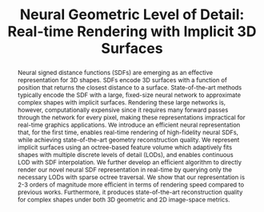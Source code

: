 ---
layout: pub

short-title: NGLOD
title: "Neural Geometric Level of Detail: Real-time Rendering with Implicit 3D Surfaces"
format-title: "Neural Geometric Level of Detail:<br>Real-time Rendering with Implicit 3D Surfaces"
summary: Neural SDFs, but real-time
authors:
    - author: 
        name: Towaki Takikawa
        institution: NVIDIA & University of Toronto
        link: https://tovacinni.github.io/
        order: 1
    - author: 
        name: Joey Litalien
        institution: NVIDIA & McGill University
        link: https://joeylitalien.github.io
        order: 1
    - author: 
        name: Kangxue Yin
        institution: NVIDIA
        link: https://kangxue.org/
    - author: 
        name: Karsten Kreis
        institution: NVIDIA
        link: https://scholar.google.de/citations?user=rFd-DiAAAAAJ
    - author:
        name: Charles Loop
        institution: NVIDIA
        link: https://research.nvidia.com/person/charles-loop/
    - author: 
        name: Derek Nowrouzezahrai
        institution: McGill University
        link: http://www.cim.mcgill.ca/~derek/
    - author: 
        name: Alec Jacobson
        institution: University of Toronto
        link: https://www.cs.toronto.edu/~jacobson/
    - author: 
        name: Morgan McGuire
        institution: NVIDIA & McGill University
        link: https://casual-effects.com/
    - author: 
        name: Sanja Fidler
        institution: NVIDIA, University of Toronto & Vector Institute
        link: https://www.cs.toronto.edu/~fidler/

journal: arXiv pre-print (cs.CV)
journal-note: In submission
volume: 1
number: 1
article-no: 1
doi: 
month: January
year: 2021

thumbnail: /assets/thumbnails/nglod-thumb.png
thumbnail-video: /assets/thumbnails/nglod-thumb.mp4
teaser: /assets/teasers/nglod-teaser.png
teaser-caption: "We are able to fit shapes of varying complexity, style, scale, with consistently good quality, while being able to leverage the geometry for shading, ambient occlusion, and even shadows with secondary rays."

abstract: |
    Neural signed distance functions (SDFs) are emerging as an effective representation for 3D shapes. SDFs encode 3D surfaces with a function of position that returns the closest distance to a surface. State-of-the-art methods typically encode the SDF with a large, fixed-size neural network to approximate complex shapes with implicit surfaces. Rendering these large networks is, however, computationally expensive since it requires many forward passes through the network for every pixel, making these representations impractical for real-time graphics applications. We introduce an efficient neural representation that, for the first time, enables real-time rendering of high-fidelity neural SDFs, while achieving state-of-the-art geometry reconstruction quality. We represent implicit surfaces using an octree-based feature volume which adaptively fits shapes with multiple discrete levels of detail (LODs), and enables continuous LOD with SDF interpolation. We further develop an efficient algorithm to directly render our novel neural SDF representation in real-time by querying only the necessary LODs with sparse octree traversal. We show that our representation is 2-3 orders of magnitude more efficient in terms of rendering speed compared to previous works. Furthermore, it produces state-of-the-art reconstruction quality for complex shapes under both 3D geometric and 2D image-space metrics.

# video: 

acknowledgements: We would like to thank 
    <a href="https://scholar.google.com/citations?user=PDvW5o4AAAAJ&hl=en">Jean-Francois Lafleche</a>, 
    <a href="https://www.petershirley.com/">Peter Shirley</a>, 
    <a href="https://kevincxie.github.io/">Kevin Xie</a>, 
    <a href="http://granskog.xyz/">Jonathan Granskog</a>, 
    <a href="https://research.nvidia.com/person/alex-evans">Alex Evans</a>, and 
    <a href="https://www.linkedin.com/in/alexbie98">Alex Bie</a> at NVIDIA for interesting discussions throughout the project. 
    We also thank 
    <a href="https://www.petershirley.com/">Peter Shirley</a>, 
    <a href="https://research.nvidia.com/person/zander-majercik">Alexander Majercik</a>, 
    <a href="https://research.nvidia.com/person/jacob-munkberg">Jacob Munkberg</a>, 
    <a href="https://luebke.us/">David Luebke</a>,
    <a href="https://scholar.google.com/citations?user=VVIAoY0AAAAJ&hl=en">Jonah Philion</a> and 
    <a href="http://www.cs.toronto.edu/~jungao/">Jun Gao</a> for their help with paper editing.

downloads:
    published: True
    paper:
        file: /assets/nglod/nglod.pdf
        size: 6.2MB
        file-lowres: #
        size-lowres: #
    arxiv:
        url: https://arxiv.org/abs/2101.10994
    main:
        url: https://nv-tlabs.github.io/nglod/
    doi:
        url: #
    supplementary:
        file: #
        size: #
        url: #
    slides:
        file: #
        size: #
        file-key: #
        size-key: 
    video:
        file: #
        size: #
        url: #
    code:
        published: False
        file: #
        size: #
        url: https://github.com/nv-tlabs/nglod
    bibtex:
        file: /assets/nglod/nglod.bib
        size: 0.5KB

tex: |
    @article{takikawa2021nglod,
        title = {Neural Geometric Level of Detail: Real-time Rendering with Implicit {3D} Shapes}, 
        author = {Towaki Takikawa and
                  Joey Litalien and 
                  Kangxue Yin and 
                  Karsten Kreis and 
                  Charles Loop and 
                  Derek Nowrouzezahrai and 
                  Alec Jacobson and 
                  Morgan McGuire and 
                  Sanja Fidler},
        year = {2021},
        journal = {arXiv preprint arXiv:2101.10994}
    }

tag: research
permalink: /publications/nglod
featured: 1
---